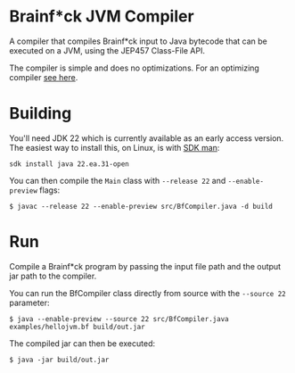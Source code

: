 # Brainf*ck JVM Compiler

A compiler that compiles Brainf*ck input to Java bytecode that can be executed on a
JVM, using the JEP457 Class-File API.

The compiler is simple and does no optimizations. For an optimizing compiler [see here](https://github.com/mrjameshamilton/bf).

# Building

You'll need JDK 22 which is currently available as an early access version.
The easiest way to install this, on Linux, is with [SDK man](https://sdkman.io/):

```shell
sdk install java 22.ea.31-open
```

You can then compile the `Main` class with `--release 22` and `--enable-preview` flags:

```shell
$ javac --release 22 --enable-preview src/BfCompiler.java -d build
```

# Run

Compile a Brainf*ck program by passing the input file path and the output jar path
to the compiler.

You can run the BfCompiler class directly from source with the `--source 22`
parameter:

```shell
$ java --enable-preview --source 22 src/BfCompiler.java examples/hellojvm.bf build/out.jar
```

The compiled jar can then be executed:

```shell
$ java -jar build/out.jar
```

